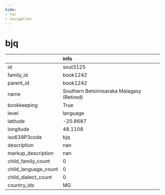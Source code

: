 ```yaml
---
hide:
- toc
- navigation
---
```

# bjq
|                      | info                                      |
|:---------------------|:------------------------------------------|
| id                   | sout3125                                  |
| family_id            | book1242                                  |
| parent_id            | book1242                                  |
| name                 | Southern Betsimisaraka Malagasy (Retired) |
| bookkeeping          | True                                      |
| level                | language                                  |
| latitude             | -20.8687                                  |
| longitude            | 48.1108                                   |
| iso639P3code         | bjq                                       |
| description          | nan                                       |
| markup_description   | nan                                       |
| child_family_count   | 0                                         |
| child_language_count | 0                                         |
| child_dialect_count  | 0                                         |
| country_ids          | MG                                        |